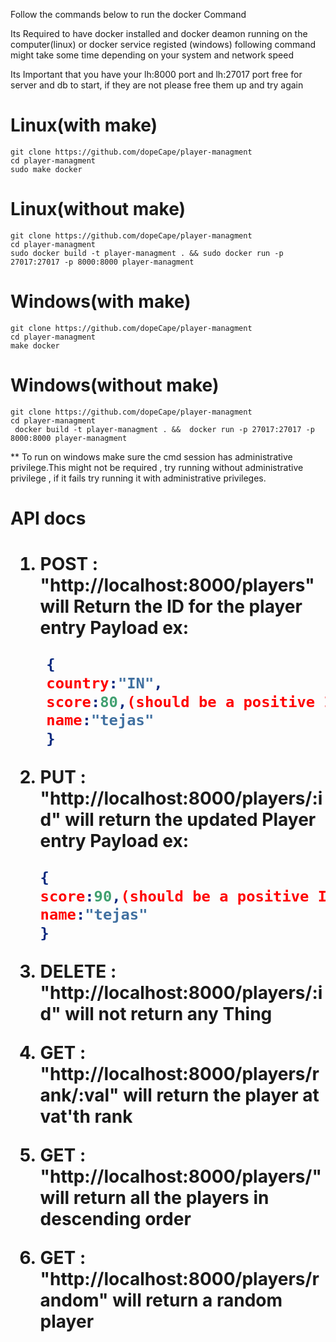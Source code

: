 Follow the commands below to run the docker Command

Its Required to have docker installed and docker deamon running on the computer(linux) or docker service registed (windows)
following command might take some time depending on your system and network speed

Its Important that you have your lh:8000 port and lh:27017 port free for server and db to start, if they are not please free them up and try again

<h1>Linux(with make)</h1>

```
git clone https://github.com/dopeCape/player-managment
cd player-managment
sudo make docker
```

<h1>Linux(without make)</h1>

```
git clone https://github.com/dopeCape/player-managment
cd player-managment
sudo docker build -t player-managment . && sudo docker run -p 27017:27017 -p 8000:8000 player-managment
```

<h1>Windows(with make)</h1>

```
git clone https://github.com/dopeCape/player-managment
cd player-managment
make docker
```

<h1>Windows(without make)</h1>

```
git clone https://github.com/dopeCape/player-managment
cd player-managment
 docker build -t player-managment . &&  docker run -p 27017:27017 -p 8000:8000 player-managment
```

\*\* To run on windows make sure the cmd session has administrative privilege.This might not be required , try running without administrative privilege ,
if it fails try running it with administrative privileges.

<h1>API docs<h1/>

1.  POST : "http://localhost:8000/players"
    will Return the ID for the player entry
    Payload ex:

```json
    {
    country:"IN",
    score:80,(should be a positive Int)
    name:"tejas"
    }


```

2.  PUT : "http://localhost:8000/players/:id"
    will return the updated Player entry
    Payload ex:

    ```json
    {
    score:90,(should be a positive Int)
    name:"tejas"
    }
    ```

3.  DELETE : "http://localhost:8000/players/:id"
    will not return any Thing

4.  GET : "http://localhost:8000/players/rank/:val"
    will return the player at vat'th rank

5.  GET : "http://localhost:8000/players/"
    will return all the players in descending order

6.  GET : "http://localhost:8000/players/random"
    will return a random player
